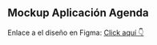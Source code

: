 ## Mockup Aplicación Agenda

Enlace a el diseño en Figma: [Click aquí 👇](https://www.figma.com/design/lTII5vO6QlBQkcrcZJxLSq/AgendaMoviles?node-id=3-28&t=Cdz6nYUWRUw7QuW3-1)